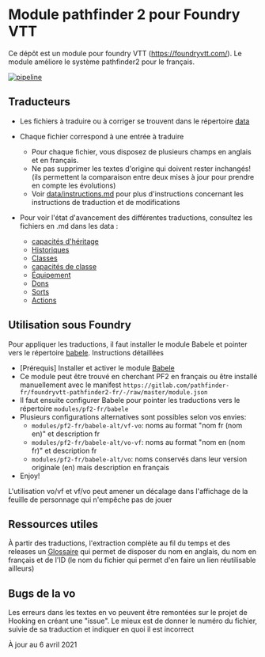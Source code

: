 # Module pathfinder 2 pour Foundry VTT

Ce dépôt est un module pour foundry VTT (https://foundryvtt.com/).
Le module améliore le système pathfinder2 pour le français.

[![pipeline](https://gitlab.com/pathfinder-fr/foundryvtt-pathfinder2-fr/badges/master/pipeline.svg?style=flat-square&key_text=validité%20traduction&key_width=130)](https://gitlab.com/pathfinder-fr/foundryvtt-pathfinder2-fr/-/commits/master)

## Traducteurs

* Les fichiers à traduire ou à corriger se trouvent dans le répertoire [data](data/)

* Chaque fichier correspond à une entrée à traduire
  * Pour chaque fichier, vous disposez de plusieurs champs en anglais et en français.
  * Ne pas supprimer les textes d'origine qui doivent rester inchangés! (ils permettent la comparaison entre deux mises à jour pour prendre en compte les évolutions)
  * Voir [data/instructions.md](data/instructions.md) pour plus d'instructions concernant les instructions de traduction et de modifications

* Pour voir l'état d'avancement des différentes traductions, consultez les fichiers en .md dans les data :
  * [capacités d'héritage](data/status-ancestryfeatures.md)
  * [Historiques](data/status-backgrounds.md)
  * [Classes](data/status-classes.md)
  * [capacités de classe](data/status-classfeatures.md)
  * [Équipement](data/status-equipment.md)
  * [Dons](data/status-feats.md)
  * [Sorts](data/status-spells.md)
  * [Actions](data/status-actions.md)

## Utilisation sous Foundry

Pour appliquer les traductions, il faut installer le module Babele et pointer vers le répertoire [babele](babele/). Instructions détaillées
* [Prérequis] Installer et activer le module [Babele](https://gitlab.com/riccisi/foundryvtt-babele)
* Ce module peut être trouvé en cherchant PF2 en français ou être installé manuellement avec le manifest `https://gitlab.com/pathfinder-fr/foundryvtt-pathfinder2-fr/-/raw/master/module.json`
* Il faut ensuite configurer Babele pour pointer les traductions vers le répertoire `modules/pf2-fr/babele`
* Plusieurs configurations alternatives sont possibles selon vos envies:
  * `modules/pf2-fr/babele-alt/vf-vo`: noms au format "nom fr (nom en)" et description fr
  * `modules/pf2-fr/babele-alt/vo-vf`: noms au format "nom en (nom fr)" et description fr
  * `modules/pf2-fr/babele-alt/vo`: noms conservés dans leur version originale (en) mais description en français
* Enjoy!

L'utilisation vo/vf et vf/vo peut amener un décalage dans l'affichage de la feuille de personnage qui n'empêche pas de jouer

## Ressources utiles
À partir des traductions, l'extraction complète au fil du temps et des releases un [Glossaire](data/dictionnaire.md) qui permet de disposer du nom en anglais, du nom en français et de l'ID (le nom du fichier qui permet d'en faire un lien réutilisable ailleurs)

## Bugs de la vo
Les erreurs dans les textes en vo peuvent être remontées sur le projet de Hooking en créant une "issue". Le mieux est de donner le numéro du fichier, suivie de sa traduction et indiquer en quoi il est incorrect

À jour au 6 avril 2021

